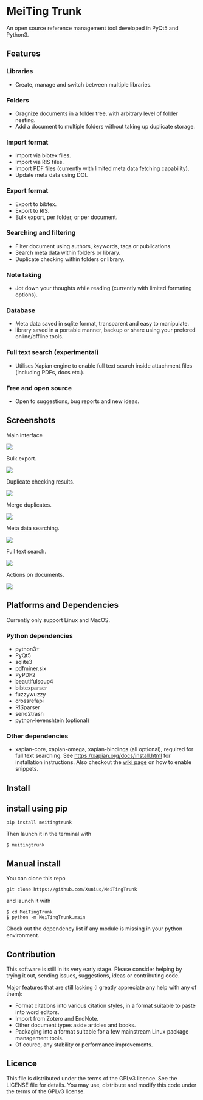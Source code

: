 # MeiTing Trunk
An open source reference management tool developed in PyQt5 and Python3.

## Features

### Libraries

* Create, manage and switch between multiple libraries.

### Folders

* Oragnize documents in a folder tree, with arbitrary level of folder nesting.
* Add a document to multiple folders without taking up duplicate storage.

### Import format

* Import via bibtex files.
* Import via RIS files.
* Import PDF files (currently with limited meta data fetching capability).
* Update meta data using DOI.

### Export format

* Export to bibtex.
* Export to RIS.
* Bulk export, per folder, or per document.

### Searching and filtering

* Filter document using authors, keywords, tags or publications.
* Search meta data within folders or library.
* Duplicate checking within folders or library.

### Note taking

* Jot down your thoughts while reading (currently with limited formating options).

### Database

* Meta data saved in sqlite format, transparent and easy to manipulate.
* library saved in a portable manner, backup or share using your prefered online/offline tools.

### Full text search (experimental)

* Utilises Xapian engine to enable full text search inside attachment files (including PDFs, docs etc.).


### Free and open source

* Open to suggestions, bug reports and new ideas.


## Screenshots

Main interface

![](https://user-images.githubusercontent.com/8076931/55284312-b651c700-53a6-11e9-9478-cb6ab8e89cf3.png)

Bulk export.

![](https://user-images.githubusercontent.com/8076931/55284318-d5e8ef80-53a6-11e9-9db9-560082253c2e.png)

Duplicate checking results.

![](https://user-images.githubusercontent.com/8076931/55284321-e4cfa200-53a6-11e9-8b6f-9e686d339acc.png)

Merge duplicates.

![](https://user-images.githubusercontent.com/8076931/55678909-5aea8080-5934-11e9-87bf-575fb99e3697.png)

Meta data searching.

![](https://user-images.githubusercontent.com/8076931/55284338-324c0f00-53a7-11e9-97a1-cd0e197ec012.png)

Full text search.

![](https://user-images.githubusercontent.com/8076931/56464555-f42e9200-641e-11e9-96b5-b57889ea11fa.png)

Actions on documents.

![](https://user-images.githubusercontent.com/8076931/55284334-23fdf300-53a7-11e9-9e34-01a1ae514a72.png)


## Platforms and Dependencies

Currently only support Linux and MacOS.

### Python dependencies

* python3+
* PyQt5
* sqlite3
* pdfminer.six
* PyPDF2
* beautifulsoup4
* bibtexparser
* fuzzywuzzy
* crossrefapi
* RISparser
* send2trash
* python-levenshtein (optional)

### Other dependencies

* xapian-core, xapian-omega, xapian-bindings (all optional), required for full text searching. See https://xapian.org/docs/install.html for installation instructions. Also checkout the [wiki page](https://github.com/Xunius/MeiTingTrunk/wiki/Enable-snippets-in-full-text-search-results) on how to enable snippets.


## Install

## install using pip


```
pip install meitingtrunk
```

Then launch it in the terminal with


```
$ meitingtrunk
```

## Manual install

You can clone this repo

```
git clone https://github.com/Xunius/MeiTingTrunk
```

and launch it with

```
$ cd MeiTingTrunk
$ python -m MeiTingTrunk.main
```

Check out the dependency list if any module is missing in your python environment.


## Contribution

This software is still in its very early stage. Please consider helping by trying it out, sending issues, suggestions, ideas or contributing code.

Major features that are still lacking (I greatly appreciate any help with any of them):

* Format citations into various citation styles, in a format suitable to paste into word editors.
* Import from Zotero and EndNote.
* Other document types aside articles and books.
* Packaging into a format suitable for a few mainstream Linux package management tools.
* Of cource, any stability or performance improvements.



## Licence

This file is distributed under the terms of the
GPLv3 licence. See the LICENSE file for details.
You may use, distribute and modify this code under the
terms of the GPLv3 license.
